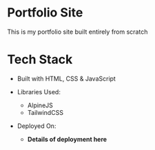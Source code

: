 # Portfolio Site
This is my portfolio site built entirely from scratch

# Tech Stack
- Built with HTML, CSS & JavaScript
- Libraries Used:
    - AlpineJS
    - TailwindCSS

- Deployed On:
    - **Details of deployment here**